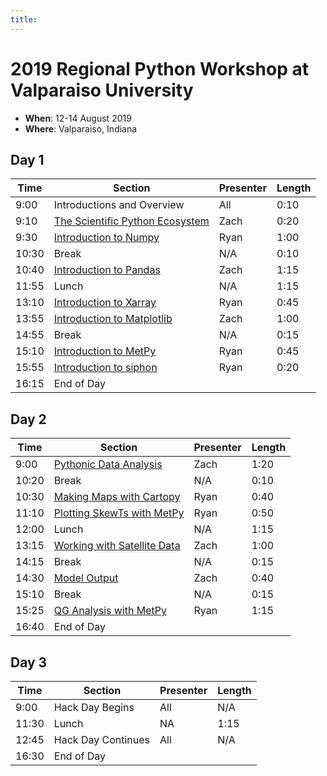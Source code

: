 ```yaml
---
title:
---
```

# 2019 Regional Python Workshop at Valparaiso University

- **When**: 12-14 August 2019
- **Where**: Valparaiso, Indiana

## Day 1

|  Time | Section                                      | Presenter   | Length |
|-------|----------------------------------------------|-------------|--------|
| 9:00 | Introductions and Overview | All | 0:10 |
| 9:10 | [The Scientific Python Ecosystem](https://github.com/Unidata/python-workshop/blob/valpo2019/notebooks/Python_Ecosystem/Scientific_Python_Ecosystem_Overview.ipynb) | Zach | 0:20 |
| 9:30 | [Introduction to Numpy](https://github.com/Unidata/python-workshop/blob/valpo2019/notebooks/NumPy/Numpy%20Basics.ipynb) | Ryan | 1:00 |
| 10:30 | Break | N/A | 0:10 |
| 10:40 | [Introduction to Pandas](https://github.com/Unidata/python-workshop/blob/valpo2019/notebooks/Pandas/Pandas%20Introduction.ipynb) | Zach | 1:15 |
| 11:55 | Lunch | N/A | 1:15 |
| 13:10 | [Introduction to Xarray](https://github.com/Unidata/python-workshop/blob/valpo2019/notebooks/XArray/XArray%20Introduction.ipynb) | Ryan | 0:45 |
| 13:55 | [Introduction to Matplotlib](https://github.com/Unidata/python-workshop/blob/valpo2019/notebooks/Matplotlib/Matplotlib%20Basics.ipynb) | Zach | 1:00 |
| 14:55 | Break | N/A | 0:15 |
| 15:10 | [Introduction to MetPy](https://github.com/Unidata/python-workshop/blob/valpo2019/notebooks/Metpy_Introduction/Introduction%20to%20MetPy.ipynb) | Ryan | 0:45 |
| 15:55 | [Introduction to siphon](https://github.com/Unidata/python-workshop/blob/valpo2019/notebooks/Siphon/Siphon%20Overview.ipynb) | Ryan | 0:20 |
| 16:15 | End of Day |  |

## Day 2

|  Time | Section                                      | Presenter   | Length |
|-------|----------------------------------------------|-------------|--------|
| 9:00 | [Pythonic Data Analysis](https://github.com/Unidata/python-workshop/blob/valpo2019/notebooks/Pythonic_Data_Analysis/Pythonic%20Data%20Analysis.ipynb) | Zach | 1:20 |
| 10:20 | Break | N/A | 0:10 |
| 10:30 | [Making Maps with Cartopy](https://github.com/Unidata/python-workshop/blob/valpo2019/notebooks/CartoPy/CartoPy.ipynb) | Ryan | 0:40 |
| 11:10 | [Plotting SkewTs with MetPy](https://github.com/Unidata/python-workshop/blob/valpo2019/notebooks/Skew_T/SkewT_and_Hodograph.ipynb) | Ryan | 0:50 |
| 12:00 | Lunch | N/A | 1:15 |
| 13:15 | [Working with Satellite Data](https://github.com/Unidata/python-workshop/blob/valpo2019/notebooks/Satellite_Data/Working%20with%20Satellite%20Data.ipynb) | Zach | 1:00 |
| 14:15 | Break | N/A | 0:15 |
| 14:30 | [Model Output](https://github.com/Unidata/python-workshop/blob/valpo2019/notebooks/Model_Output/Downloading%20model%20fields%20with%20NCSS.ipynb) | Zach | 0:40 |
| 15:10 | Break | N/A | 0:15 |
| 15:25 | [QG Analysis with MetPy](https://github.com/Unidata/python-workshop/blob/valpo2019/notebooks/MetPy_Advanced/QG%20Analysis.ipynb) | Ryan | 1:15 |
| 16:40 | End of Day |  |

## Day 3

|  Time | Section                                      | Presenter   | Length |
|-------|----------------------------------------------|-------------|--------|
| 9:00 | Hack Day Begins | All | N/A |
| 11:30 | Lunch | NA | 1:15 |
| 12:45 | Hack Day Continues | All | N/A |
| 16:30 | End of Day |  |
